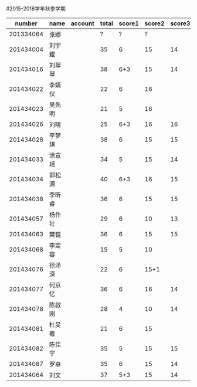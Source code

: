 ﻿#2015-2016学年秋季学期

number     |name       |account     |total  |score1 |score2 |score3  |score4 |score5 |score6  |score7  |score8 |score9 
-----------|-----------|------------|-------|-------|-------|--------|-------|-------|--------|--------|-------|-------
201334064  |张娜       |            |?      |?      |?      |        |       |       |        |        |       |       
201434004  |刘宇鲲     |            |35     |6      |15     |14      |       |       |        |        |       |       
201434016  |刘翠翠     |            |38     |6+3    |15     |14      |       |       |        |        |       |       
201434022  |李婧仪     |            |22     |6      |16     |        |       |       |        |        |       |       
201434023  |吴先明     |            |21     |5      |16     |        |       |       |        |        |       |       
201434026  |刘晴       |            |25     |6+3    |16     |16      |       |       |        |        |       |       
201434028  |李梦琪     |            |38     |6      |15     |15      |       |       |        |        |       |       
201434033  |涂宣瑶     |            |34     |5      |15     |14      |       |       |        |        |       |       
201434034  |郭松源     |            |40     |6+3    |16     |15      |       |       |        |        |       |       
201434038  |李昕睿     |            |36     |6      |15     |15      |       |       |        |        |       |       
201434057  |杨作壮     |            |29     |6      |10     |13      |       |       |        |        |       |       
201434063  |樊锟       |            |36     |6      |15     |15      |       |       |        |        |       |       
201434068  |李定容     |            |15     |5      |10     |        |       |       |        |        |       |       
201434076  |徐泽深     |            |22     |6      |15+1   |        |       |       |        |        |       |       
201434077  |何京忆     |            |36     |6      |16     |14      |       |       |        |        |       |       
201434078  |陈啟刚     |            |28     |4      |10     |14      |       |       |        |        |       |       
201434081  |杜旻羲     |            |21     |6      |15     |        |       |       |        |        |       |       
201434082  |陈佳宁     |            |35     |5      |15     |15      |       |       |        |        |       |       
201434087  |罗卓       |            |35     |6      |15     |14      |       |       |        |        |       |       
201434064  |刘文       |            |37     |5+3     |15    |14      |       |       |        |        |       |       

